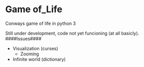 Game of_Life
============

Conways game of life in python 3

Still under development, code not yet funcioning (at all basicly).
####Issues####
* Visualization (curses)
  + Zooming
* Infinite world (dictionary)
